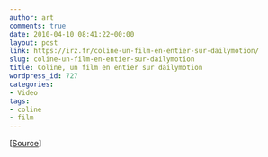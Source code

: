 ```yaml
---
author: art
comments: true
date: 2010-04-10 08:41:22+00:00
layout: post
link: https://irz.fr/coline-un-film-en-entier-sur-dailymotion/
slug: coline-un-film-en-entier-sur-dailymotion
title: Coline, un film en entier sur dailymotion
wordpress_id: 727
categories:
- Video
tags:
- coline
- film
---
```




[[Source]( http://www.fredzone.org/coline-le-film-gratuit-dailymotion)]
